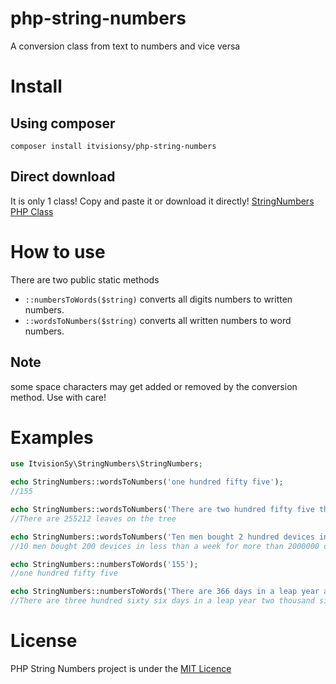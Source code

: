 # php-string-numbers
A conversion class from text to numbers and vice versa

# Install
## Using composer
`composer install itvisionsy/php-string-numbers`
## Direct download
It is only 1 class! Copy and paste it or download it directly!
[StringNumbers PHP Class](./src/StringNumbers.php)

# How to use
There are two public static methods 
 * `::numbersToWords($string)` converts all digits numbers to written numbers.
 * `::wordsToNumbers($string)` converts all written numbers to word numbers.
## Note
some space characters may get added or removed by the conversion method.
Use with care!

# Examples
```PHP
use ItvisionSy\StringNumbers\StringNumbers;

echo StringNumbers::wordsToNumbers('one hundred fifty five');
//155

echo StringNumbers::wordsToNumbers('There are two hundred fifty five thousand two hundred twelve leaves on the tree');
//There are 255212 leaves on the tree

echo StringNumbers::wordsToNumbers('Ten men bought 2 hundred devices in less than a week for more than two million dollars');
//10 men bought 200 devices in less than a week for more than 2000000 dollars

echo StringNumbers::numbersToWords('155');
//one hundred fifty five

echo StringNumbers::numbersToWords('There are 366 days in a leap year and 2016 was a leap year');
//There are three hundred sixty six days in a leap year two thousand sixteen was a leap year
```

# License
PHP String Numbers project is under the [MIT Licence](./LICENSE)
